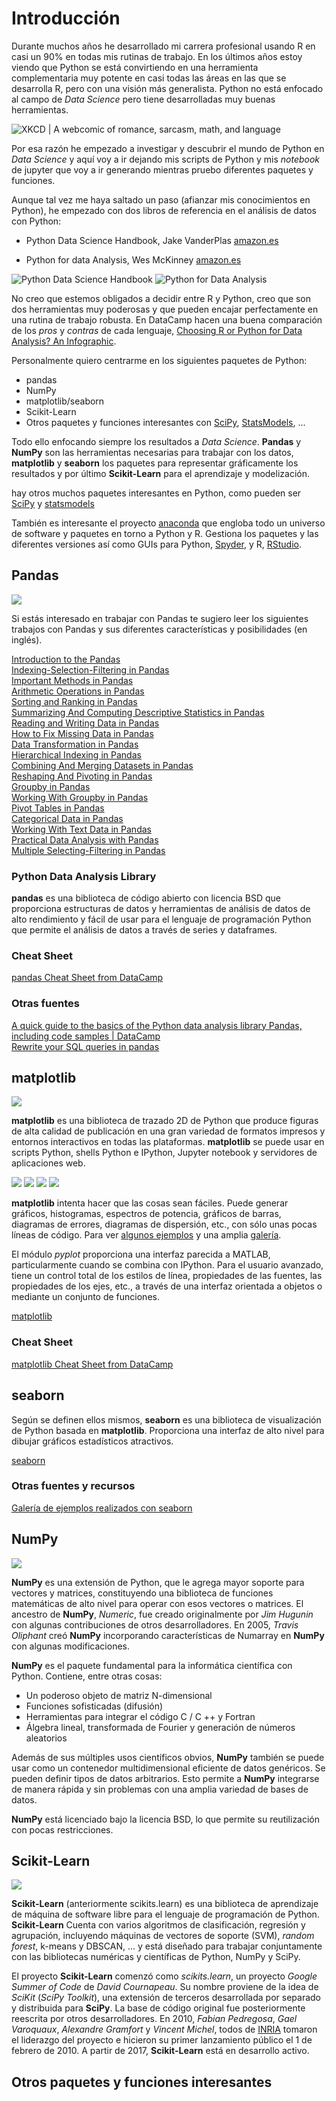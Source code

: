 # Introducción

Durante muchos años he desarrollado mi carrera profesional usando R en casi un 90% en todas mis rutinas de trabajo. En los últimos años estoy viendo que Python se está convirtiendo en una herramienta complementaria muy potente en casi todas las áreas en las que se desarrolla R, pero con una visión más generalista. Python no está enfocado al campo de _Data Science_ pero tiene desarrolladas muy buenas herramientas.

![XKCD | A webcomic of romance, sarcasm, math, and language](https://imgs.xkcd.com/comics/python.png)

Por esa razón he empezado a investigar y descubrir el mundo de Python en _Data Science_ y aquí voy a ir dejando mis scripts de Python y mis _notebook_ de jupyter que voy a ir generando mientras pruebo diferentes paquetes y funciones.

Aunque tal vez me haya saltado un paso (afianzar mis conocimientos en Python), he empezado con dos libros de referencia en el análisis de datos con Python:

  * Python Data Science Handbook, Jake VanderPlas [amazon.es](https://www.amazon.es/Python-Data-Science-Handbook-Techniques/dp/1491912057/)
  
  * Python for data Analysis, Wes McKinney [amazon.es](https://www.amazon.es/Python-Data-Analysis-Wes-McKinney/dp/1491957662)
  
![Python Data Science Handbook](https://images-na.ssl-images-amazon.com/images/I/51MPp7yuZCL._SX389_BO1,204,203,200_.jpg "Python Data Science Handbook") ![Python for Data Analysis](https://images-na.ssl-images-amazon.com/images/I/515XdK-YtFL._SX379_BO1,204,203,200_.jpg "Python for Data Analysis")

No creo que estemos obligados a decidir entre R y Python, creo que son dos herramientas muy poderosas y que pueden encajar perfectamente en una rutina de trabajo robusta. En DataCamp hacen una buena comparación de los _pros_ y _contras_ de cada lenguaje, [Choosing R or Python for Data Analysis? An Infographic](https://www.datacamp.com/community/tutorials/r-or-python-for-data-analysis). 

Personalmente quiero centrarme en los siguientes paquetes de Python:

  * pandas
  * NumPy  
  * matplotlib/seaborn
  * Scikit-Learn
  * Otros paquetes y funciones interesantes con [SciPy](https://www.scipy.org/), [StatsModels](http://www.statsmodels.org/stable/), ...

Todo ello enfocando siempre los resultados a _Data Science_. **Pandas** y **NumPy** son las herramientas necesarias para trabajar con los datos, **matplotlib** y **seaborn** los paquetes para representar gráficamente los resultados y por último **Scikit-Learn** para el aprendizaje y modelización.

hay otros muchos paquetes interesantes en Python, como pueden ser [SciPy](https://www.scipy.org/ "SciPy is a Python-based ecosystem of open-source software for mathematics, science, and engineering") y [statsmodels](http://www.statsmodels.org/stable/ "statsmodels is a Python module that provides classes and functions for the estimation of many different statistical models")

También es interesante el proyecto [anaconda](https://www.anaconda.com/) que engloba todo un universo de software y paquetes en torno a Python y R. Gestiona los paquetes y las diferentes versiones así como GUIs para Python, [Spyder](https://spyder-ide.github.io/), y R, [RStudio](https://www.rstudio.com/).

## Pandas

![](https://github.com/pandas-dev/pandas/blob/master/web/pandas/static/img/pandas.svg)

Si estás interesado en trabajar con Pandas te sugiero leer los siguientes trabajos con Pandas y sus diferentes características y posibilidades (en inglés).

[Introduction to the Pandas](https://ai.plainenglish.io/introduction-to-the-pandas-library-a3a557c8d094?source=your_stories_page-------------------------------------)  
[Indexing-Selection-Filtering in Pandas](https://ai.plainenglish.io/indexing-selection-filtering-in-pandas-library-20d3fe4a6d71?source=your_stories_page-------------------------------------)  
[Important Methods in Pandas](https://ai.plainenglish.io/important-methods-in-pandas-2d4c774fcac9?source=your_stories_page-------------------------------------)  
[Arithmetic Operations in Pandas](https://ai.plainenglish.io/arithmetic-operations-in-pandas-7ef32226e41c?source=your_stories_page-------------------------------------)  
[Sorting and Ranking in Pandas](https://ai.plainenglish.io/sorting-and-ranking-in-pandas-701f99aa918e?source=your_stories_page-------------------------------------)  
[Summarizing And Computing Descriptive Statistics in Pandas](https://medium.com/nerd-for-tech/summarizing-and-computing-descriptive-statistics-in-pandas-7320a1fec371?source=your_stories_page-------------------------------------)  
[Reading and Writing Data in Pandas](https://ai.plainenglish.io/reading-and-writing-in-pandas-2d83dc538aff?source=your_stories_page-------------------------------------)  
[How to Fix Missing Data in Pandas](https://ai.plainenglish.io/missing-data-in-pandas-d41cbcec04e0?source=your_stories_page-------------------------------------)  
[Data Transformation in Pandas](https://ai.plainenglish.io/data-transformation-in-pandas-29b2b3c61b34?source=your_stories_page-------------------------------------)  
[Hierarchical Indexing in Pandas](https://levelup.gitconnected.com/hierarchical-indexing-in-pandas-94ff198b7f35?source=your_stories_page-------------------------------------)  
[Combining And Merging Datasets in Pandas](https://tirendazacademy.medium.com/combining-and-merging-datasets-in-pandas-8e71e11b76fa?source=your_stories_page-------------------------------------)  
[Reshaping And Pivoting in Pandas](https://tirendazacademy.medium.com/reshaping-and-pivoting-in-pandas-a41678e72d68?source=your_stories_page-------------------------------------)  
[Groupby in Pandas](https://medium.com/star-gazers/groupby-in-pandas-5df348e293f8?source=your_stories_page-------------------------------------)   
[Working With Groupby in Pandas](https://levelup.gitconnected.com/working-with-groupby-in-pandas-7e7823414537?source=your_stories_page-------------------------------------)  
[Pivot Tables in Pandas](https://levelup.gitconnected.com/pivot-tables-in-pandas-7b672e6d8f47?source=your_stories_page-------------------------------------)  
[Categorical Data in Pandas](https://tirendazacademy.medium.com/categorical-data-in-pandas-9eaaff71e6f3?source=your_stories_page-------------------------------------)  
[Working With Text Data in Pandas](https://tirendazacademy.medium.com/working-with-text-data-in-pandas-f78aa368e1a?source=your_stories_page-------------------------------------)  
[Practical Data Analysis with Pandas](https://levelup.gitconnected.com/practical-data-analysis-with-pandas-c40fbd2955fa?source=your_stories_page-------------------------------------)  
[Multiple Selecting-Filtering in Pandas](https://tirendazacademy.medium.com/multiple-selecting-filtering-in-pandas-68d710087a22?source=your_stories_page-------------------------------------)  

### Python Data Analysis Library 

**pandas** es una biblioteca de código abierto con licencia BSD que proporciona estructuras de datos y herramientas de análisis de datos de alto rendimiento y fácil de usar para el lenguaje de programación Python que permite el análisis de datos a través de series y dataframes.

### Cheat Sheet

[pandas Cheat Sheet from DataCamp](https://s3.amazonaws.com/assets.datacamp.com/blog_assets/PandasPythonForDataScience.pdf)

### Otras fuentes

[A quick guide to the basics of the Python data analysis library Pandas, including code samples | DataCamp](https://www.datacamp.com/community/blog/python-pandas-cheat-sheet)  
[Rewrite your SQL queries in pandas](https://www.codementor.io/irinatruong/how-to-rewrite-your-sql-queries-in-pandas-and-more-hoa9l8z4k)

## matplotlib

![](https://matplotlib.org/_static/logo2.png)

**matplotlib** es una biblioteca de trazado 2D de Python que produce figuras de alta calidad de publicación en una gran variedad de formatos impresos y entornos interactivos en todas las plataformas. **matplotlib** se puede usar en scripts Python, shells Python e IPython, Jupyter notebook y servidores de aplicaciones web.

![](https://matplotlib.org/_images/sphx_glr_membrane_thumb.png) ![](https://matplotlib.org/_images/sphx_glr_histogram_thumb.png) ![](https://matplotlib.org/_images/sphx_glr_contour_thumb.png) ![](https://matplotlib.org/_images/sphx_glr_3D_thumb.png)

**matplotlib** intenta hacer que las cosas sean fáciles. Puede generar gráficos, histogramas, espectros de potencia, gráficos de barras, diagramas de errores, diagramas de dispersión, etc., con sólo unas pocas líneas de código. Para ver [algunos ejemplos](https://matplotlib.org/tutorials/introductory/sample_plots.html) y una amplia [galería](https://matplotlib.org/gallery/index.html).

El módulo _pyplot_ proporciona una interfaz parecida a MATLAB, particularmente cuando se combina con IPython. Para el usuario avanzado, tiene un control total de los estilos de línea, propiedades de las fuentes, las propiedades de los ejes, etc., a través de una interfaz orientada a objetos o mediante un conjunto de funciones.

[matplotlib](https://matplotlib.org/)

### Cheat Sheet

[matplotlib Cheat Sheet from DataCamp](https://cdn-images-1.medium.com/max/2000/1*ykxp7OpgBXbRRHgjzSkeCA.png)

## seaborn

Según se definen ellos mismos, **seaborn** es una biblioteca de visualización de Python basada en **matplotlib**. Proporciona una interfaz de alto nivel para dibujar gráficos estadísticos atractivos.

[seaborn](https://seaborn.pydata.org/index.html)

### Otras fuentes y recursos

[Galería de ejemplos realizados con seaborn](https://seaborn.pydata.org/examples/index.html)

## NumPy

![](https://i1.wp.com/www.everythingai.co.in/wp-content/uploads/2018/03/285.jpg?resize=760%2C430)

**NumPy** es una extensión de Python, que le agrega mayor soporte para vectores y matrices, constituyendo una biblioteca de funciones matemáticas de alto nivel para operar con esos vectores o matrices. El ancestro de **NumPy**, _Numeric_, fue creado originalmente por _Jim Hugunin_ con algunas contribuciones de otros desarrolladores. En 2005, _Travis Oliphant_ creó **NumPy** incorporando características de Numarray en **NumPy** con algunas modificaciones.

**NumPy** es el paquete fundamental para la informática científica con Python. Contiene, entre otras cosas:

  * Un poderoso objeto de matriz N-dimensional
  * Funciones sofisticadas (difusión)
  * Herramientas para integrar el código C / C ++ y Fortran
  * Álgebra lineal, transformada de Fourier y generación de números aleatorios

Además de sus múltiples usos científicos obvios, **NumPy** también se puede usar como un contenedor multidimensional eficiente de datos genéricos. Se pueden definir tipos de datos arbitrarios. Esto permite a **NumPy** integrarse de manera rápida y sin problemas con una amplia variedad de bases de datos.

**NumPy** está licenciado bajo la licencia BSD, lo que permite su reutilización con pocas restricciones.

## Scikit-Learn

![](http://i0.wp.com/blog.adeel.io/wp-content/uploads/2016/11/scikit-learn.png?fit=566%2C202)

**Scikit-Learn** (anteriormente scikits.learn) es una biblioteca de aprendizaje de máquina de software libre para el lenguaje de programación de Python. **Scikit-Learn** Cuenta con varios algoritmos de clasificación, regresión y agrupación, incluyendo máquinas de vectores de soporte (SVM), _random forest_, k-means y DBSCAN, ... y está diseñado para trabajar conjuntamente con las bibliotecas numéricas y científicas de Python, NumPy y SciPy.

El proyecto **Scikit-Learn** comenzó como _scikits.learn_, un proyecto _Google Summer of Code_ de _David Cournapeau_. Su nombre proviene de la idea de _SciKit_ (_SciPy Toolkit_), una extensión de terceros desarrollada por separado y distribuida para **SciPy**. La base de código original fue posteriormente reescrita por otros desarrolladores. En 2010, _Fabian Pedregosa_, _Gael Varoquaux_, _Alexandre Gramfort_ y _Vincent Michel_, todos de [INRIA](https://www.inria.fr/en/) tomaron el liderazgo del proyecto e hicieron su primer lanzamiento público el 1 de febrero de 2010. A partir de 2017, **Scikit-Learn** está en desarrollo activo.

## Otros paquetes y funciones interesantes
